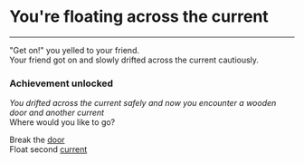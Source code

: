 # You're floating across the current

---

"Get on!" you yelled to your friend.  
Your friend got on and slowly drifted across the current cautiously.  
### Achievement unlocked  
_You drifted across the current safely and now you encounter a wooden door and another current_  
Where would you like to go?  

Break the [door](door.md)  
Float second [current](current2.md)